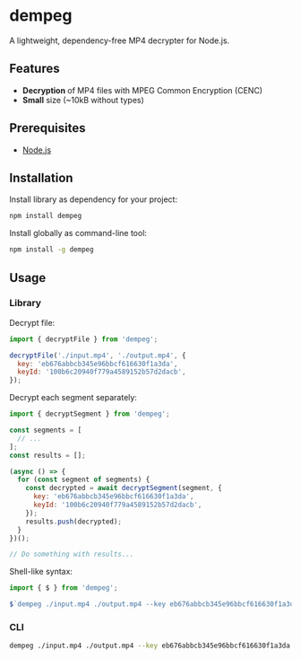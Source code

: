 # dempeg

A lightweight, dependency-free MP4 decrypter for Node.js.

## Features

- **Decryption** of MP4 files with MPEG Common Encryption (CENC)
- **Small** size (~10kB without types)

## Prerequisites

- [Node.js](https://nodejs.org/en)

## Installation

Install library as dependency for your project:

```bash
npm install dempeg
```

Install globally as command-line tool:

```bash
npm install -g dempeg
```

## Usage

### Library

Decrypt file:

```js
import { decryptFile } from 'dempeg';

decryptFile('./input.mp4', './output.mp4', {
  key: 'eb676abbcb345e96bbcf616630f1a3da',
  keyId: '100b6c20940f779a4589152b57d2dacb',
});
```

Decrypt each segment separately:

```js
import { decryptSegment } from 'dempeg';

const segments = [
  // ...
];
const results = [];

(async () => {
  for (const segment of segments) {
    const decrypted = await decryptSegment(segment, {
      key: 'eb676abbcb345e96bbcf616630f1a3da',
      keyId: '100b6c20940f779a4589152b57d2dacb',
    });
    results.push(decrypted);
  }
})();

// Do something with results...
```

Shell-like syntax:

```js
import { $ } from 'dempeg';

$`dempeg ./input.mp4 ./output.mp4 --key eb676abbcb345e96bbcf616630f1a3da:100b6c20940f779a4589152b57d2dacb`;
```

### CLI

```bash
dempeg ./input.mp4 ./output.mp4 --key eb676abbcb345e96bbcf616630f1a3da:100b6c20940f779a4589152b57d2dacb
```
